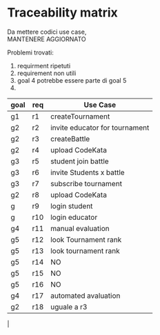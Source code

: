 # Traceability matrix

Da mettere codici use case,  
MANTENERE AGGIORNATO  

Problemi trovati:
1. requirment ripetuti
2. requirement non utili
3. goal 4 potrebbe essere parte di goal 5
4. 

| goal          |  req          | Use Case      |  
|---------------|---------------|---------------|
|            g1 |      r1      |   createTournament   |               
|     g2        |   r2          | invite educator for tournament     | 
|            g2 |      r3      |   createBattle |
|     g2        |   r4          | upload CodeKata |             
|            g3 |      r5      | student join battle|              
|     g3        |   r6          |invite Students x battle|             
|            g3 |      r7      | subscribe tournament|             
|     g2        |   r8          |upload CodeKata|             
|            g |      r9      |  login student|             
|     g        |   r10          |login educator|             
|     g4        |   r11          | manual evaluation|            
|     g5        |   r12          | look Tournament rank|            
|     g5        |   r13          | look tournament rank|           
|     g5        |   r14          | NO|           
|     g5        |   r15          | NO|           
|     g5        |   r16          | NO|           
|     g4        |   r17          | automated avaluation|           
|     g2        |   r18          | uguale a r3|           

|